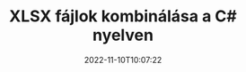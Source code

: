 ---
############################# Static ############################
layout: "auto-gen-merger"
date: 2022-11-10T10:07:22
draft: false
otherformats: otp ott pdf pps ppsx ppt pptx rtf tex vdx vsdm vsdx vssm vssx vstm vstx

############################# Head ############################
head_title: "Kombinálja az XLSX fájlokat a C# |-ben XLSX Egyesülés"
head_description: "Kombináljon több XLSX fájlt egyetlen fájlba a C# .NET dokumentumok egyesítő API-jával. Konkrét oldalak vagy oldaltartományok kombinálása a különböző dokumentumoktól egyetlen dokumentummá."

############################# Header ############################
title: "XLSX fájlok kombinálása a C# nyelven"
description: "Kombinálja a(z) XLSX elemet néhány soros .NET kóddal."
bg_image: "https://cms.admin.containerize.com/templates/aspose/App_Themes/V3/images/bg/header1.png"
bg_overlay: false
button:
    enable: true
    icon: "fas fa-arrow-down"
    label: "Ingyenes próbaverzió letöltése"
    link: "https://downloads.groupdocs.com/merger/net"

############################# SubMenu ############################
submenu:
    enable: true

    left:
        img_alt: "GroupDocs.Merger for .NET"
        image: "https://cms.admin.containerize.com/templates/groupdocs/images/product-logos/90x90-noborder/groupdocs-merger-net.png"
        product: "GroupDocs.Merger"
        platform: ".NET"

    middle:
        button:

            # button loop
            - link: "https://apireference.groupdocs.com/merger/net"
              text: "API-referencia"

            # button loop
            - link: "https://github.com/groupdocs-merger"
              text: "Kódpéldák"

            # button loop
            - link: "https://products.groupdocs.app/merger/family"
              text: "Élő demók"

            # button loop
            - link: "https://purchase.groupdocs.com/pricing/merger/net"
              text: "Árazás"

    right:
        link_download: "https://downloads.groupdocs.com/merger"
        link_learn: "https://docs.groupdocs.com/merger/net"
        link_buy: "https://purchase.groupdocs.com"

############################# About ############################
about:
    enable: true
    title: "A GroupDocs.Merger for .NET API-ról"
    content: |
        A [GroupDocs.Merger for .NET](/hu/merger/net/) kényelmes megoldást kínál több PDF, Microsoft Office (Word, Excel, PowerPoint, OneNote), OpenDocument, HTML, képek és sok más dokumentumot egyetlen fájlba a .NET alkalmazásokon belül. A GroupDocs.Merger sok erőfeszítést takarít meg, mivel megengedett az XLSX dokumentumok kombinálása – nincs szükség harmadik féltől származó szoftverek, asztali alkalmazások vagy bővítmények telepítésére. Most már felesleges az idejét pazarolni és a fájlokat manuálisan kombinálni! A GroupDocs küldetése a legjobb minőség biztosítása és a dokumentumfeldolgozási munkafolyamatok egyszerűsítése.
        
        A GroupDocs.Merger API megfelelő választás azokhoz a vállalati megoldásokhoz, amelyek fájlkombinációs funkciókat igényelnek. Ezek az API-k jól támogatottak minden nagyobb operációs rendszeren és platformon, beleértve a .NET Framework, .NET Standard, .NET Core, Mono-t is.

############################# Steps ############################
steps:
    enable: true
    title_left: "Több XLSX fájl egyesítése"
    content_left: |
        A [GroupDocs.Merger for .NET](/hu/merger/net/) megkönnyíti a .NET fejlesztői számára, hogy két vagy több XLSX fájlt kombináljanak alkalmazásaikban egy néhány egyszerű lépés.
        
        * Hozzon létre új példányt az **Merger**-ból, és adja meg a forrásdokumentum elérési útját konstruktor paraméterként.
        * Hívja a **Merger** osztály **Join**-ját, és adja át a második forrásdokumentum elérési utat.
        * Az egyesített dokumentum mentéséhez hívja a **Save** elemet az **Merger** osztályból.

    title_right: "rendszerkövetelmények"
    content_right: |
        A GroupDocs.Merger for .NET API-k minden nagyobb platformon és operációs rendszeren támogatottak. Mielőtt végrehajtaná az alábbi kódot, győződjön meg arról, hogy a következő előfeltételek telepítve vannak a rendszeren.

        * Operációs rendszerek: Microsoft Windows, Linux, MacOS
        * Fejlesztési környezetek: Visual Studio, Xamarin, MonoDevelop
        * Keretrendszerek: .NET Framework, .NET Standard, .NET Core, Mono
        * Töltse le a(z) GroupDocs.Merger for .NET legújabb verzióját innen: [NuGet](https://www.nuget.org/packages/groupdocs.merger)
         
    code: |
     {{% merger/additional-styles %}}
     {{< merger/code-merger title="Hogyan kombinálhatunk XLSX fájlokat a C# példakóddal">}}

        ```csharp    
        // Kombináljon XLSX fájlt a GroupDocs.Merger API segítségével
        // Példányos egyesülés a bemeneti XLSX dokumentummal
        using (Merger merger = new Merger("input1.xlsx"))
          {
            // Hívja meg a Merger osztálypéldány csatlakozási metódusát, és adja meg a második forrásdokumentum elérési útját
            merger.Join("input2.xlsx");
    
            // Hívja a Merger osztály példányának mentési metódusát az egyesített dokumentum mentéséhez
            merger.Save("merged-file.xlsx");
          }
        ```
     {{< /merger/code-merger >}}

############################# Demos ############################
demos:
    enable: true
    title: "Élő bemutatók – Online alkalmazás dokumentumok kombinálására"
    content: |
       Egynél több XLSX fájlt kombinálhat most a [GroupDocs.Merger Live Demos](https://products.groupdocs.app/merger/family) webhely meglátogatásával.
       Az élő demónak a következő előnyei vannak.
        
############################# About Formats ############################
about_formats:
    enable: true

############################# More Formats ############################
more_formats:
    enable: true
    title: "Más dokumentumformátumok egyesítése"
    content: |
        A .NET dokumentum egyesítő API-t fájlformátumokhoz és képekhez. Kombináljon néhány népszerű dokumentumformátumot az alábbiak szerint.

############################# Back to top ###############################
back_to_top:
    enable: true
---